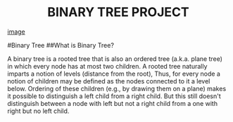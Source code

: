 <center> <h1>BINARY TREE PROJECT</h1> </center>

[image](https://upload.wikimedia.org/wikipedia/commons/thumb/5/5e/Binary_tree_v2.svg/800px-Binary_tree_v2.svg.png)

#Binary Tree
##What is Binary Tree?

A binary tree is a rooted tree that is also an ordered tree (a.k.a. plane tree) in which every node has at most two children.
A rooted tree naturally imparts a notion of levels (distance from the root), 
Thus, for every node a notion of children may be defined as the nodes connected to it a level below. 
Ordering of these children (e.g., by drawing them on a plane) makes it possible to distinguish a left child from a right child. 
But this still doesn't distinguish between a node with left but not a right child from a one with right but no left child. 


